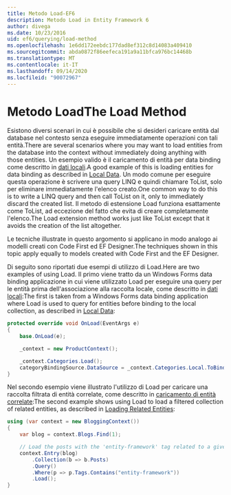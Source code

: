 ```yaml
---
title: Metodo Load-EF6
description: Metodo Load in Entity Framework 6
author: divega
ms.date: 10/23/2016
uid: ef6/querying/load-method
ms.openlocfilehash: 1e6dd172eebdc177dad8ef312c8d14083a409410
ms.sourcegitcommit: abda0872f86eefeca191a9a11bfca976bc14468b
ms.translationtype: MT
ms.contentlocale: it-IT
ms.lasthandoff: 09/14/2020
ms.locfileid: "90072967"
---
```

# <a name="the-load-method"></a><span data-ttu-id="183e1-103">Metodo Load</span><span class="sxs-lookup"><span data-stu-id="183e1-103">The Load Method</span></span>
<span data-ttu-id="183e1-104">Esistono diversi scenari in cui è possibile che si desideri caricare entità dal database nel contesto senza eseguire immediatamente operazioni con tali entità.</span><span class="sxs-lookup"><span data-stu-id="183e1-104">There are several scenarios where you may want to load entities from the database into the context without immediately doing anything with those entities.</span></span> <span data-ttu-id="183e1-105">Un esempio valido è il caricamento di entità per data binding come descritto in [dati locali](xref:ef6/querying/local-data).</span><span class="sxs-lookup"><span data-stu-id="183e1-105">A good example of this is loading entities for data binding as described in [Local Data](xref:ef6/querying/local-data).</span></span> <span data-ttu-id="183e1-106">Un modo comune per eseguire questa operazione è scrivere una query LINQ e quindi chiamare ToList, solo per eliminare immediatamente l'elenco creato.</span><span class="sxs-lookup"><span data-stu-id="183e1-106">One common way to do this is to write a LINQ query and then call ToList on it, only to immediately discard the created list.</span></span> <span data-ttu-id="183e1-107">Il metodo di estensione Load funziona esattamente come ToList, ad eccezione del fatto che evita di creare completamente l'elenco.</span><span class="sxs-lookup"><span data-stu-id="183e1-107">The Load extension method works just like ToList except that it avoids the creation of the list altogether.</span></span>  

<span data-ttu-id="183e1-108">Le tecniche illustrate in questo argomento si applicano in modo analogo ai modelli creati con Code First ed EF Designer.</span><span class="sxs-lookup"><span data-stu-id="183e1-108">The techniques shown in this topic apply equally to models created with Code First and the EF Designer.</span></span>  

<span data-ttu-id="183e1-109">Di seguito sono riportati due esempi di utilizzo di Load.</span><span class="sxs-lookup"><span data-stu-id="183e1-109">Here are two examples of using Load.</span></span> <span data-ttu-id="183e1-110">Il primo viene tratto da un Windows Forms data binding applicazione in cui viene utilizzato Load per eseguire una query per le entità prima dell'associazione alla raccolta locale, come descritto in [dati locali](xref:ef6/querying/local-data):</span><span class="sxs-lookup"><span data-stu-id="183e1-110">The first is taken from a Windows Forms data binding application where Load is used to query for entities before binding to the local collection, as described in [Local Data](xref:ef6/querying/local-data):</span></span>  

``` csharp
protected override void OnLoad(EventArgs e)
{
    base.OnLoad(e);

    _context = new ProductContext();

    _context.Categories.Load();
    categoryBindingSource.DataSource = _context.Categories.Local.ToBindingList();
}
```  

<span data-ttu-id="183e1-111">Nel secondo esempio viene illustrato l'utilizzo di Load per caricare una raccolta filtrata di entità correlate, come descritto in [caricamento di entità correlate](xref:ef6/querying/related-data):</span><span class="sxs-lookup"><span data-stu-id="183e1-111">The second example shows using Load to load a filtered collection of related entities, as described in [Loading Related Entities](xref:ef6/querying/related-data):</span></span>  

``` csharp
using (var context = new BloggingContext())
{
    var blog = context.Blogs.Find(1);

    // Load the posts with the 'entity-framework' tag related to a given blog
    context.Entry(blog)
        .Collection(b => b.Posts)
        .Query()
        .Where(p => p.Tags.Contains("entity-framework"))
        .Load();
}
```  
